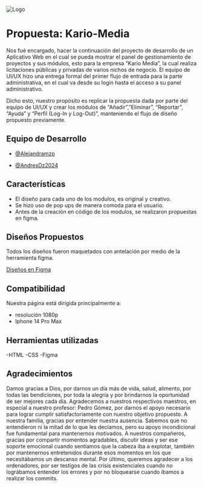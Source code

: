 
![Logo](https://pbs.twimg.com/profile_images/1274909722261536769/2jgzB74M_400x400.jpg)


# Propuesta: Kario-Media

Nos fué encargado, hacer la continuación del proyecto de desarrollo de un Aplicativo Web en el cual se pueda mostrar el panel de gestionamiento de proyectos y sus módulos, esto para la empresa “Kario Media”, la cual realiza licitaciones públicas y privadas de varios nichos de negocio. El equipo de UI/UX hizo una entrega formal del primer flujo de entrada para la parte administrativa, en el cual va desde su login hasta el acceso a su panel administrativo.

Dicho esto, nuestro propósito es replicar la propuesta dada por parte del equipo de UI/UX y crear los módulos de “Añadir”,”Eliminar”, “Reportar”, “Ayuda” y “Perfil (Log-In y Log-Out)”, manteniendo el flujo de diseño propuesto previamente.
## Equipo de Desarrollo

- [@Alejandramzp](https://github.com/Alejandramzp)

- [@AndresDz2024](https://github.com/AndresDz2024)


## Características

- El diseño para cada uno de los modulos, es original y creativo.
- Se hizo uso de pop ups de manera comoda para el usuario.
- Antes de la creación en código de los modulos, se realizaron propuestas en figma.

## Diseños Propuestos

Todos los diseños fueron maquetados con antelación por medio de la herramienta figma.

[Diseños en Figma](https://www.figma.com/file/sgghhFuNBtRqcJvf0hg7iL/Untitled?type=design&node-id=42-35&mode=design&t=Z3xAKKEhggCeXcuk-0)

## Compatibilidad

Nuestra página está dirigida principalmente a:

- resolución 1080p
- Iphone 14 Pro Max

## Herramientas utilizadas

-HTML
-CSS
-Figma

## Agradecimientos

Damos gracias a Dios, por darnos un día más de vida, salud, alimento, por todas las bendiciones, por toda la alegría y por brindarnos la oportunidad de ser mejores cada día.
Agradecemos a nuestros respectivos maestros, en especial a nuestro profesor: Pedro Gómez, por darnos el apoyo necesario para lograr cumplir satisfactoriamente con nuestro objetivo propuesto. 
A nuestra familia, gracias por entender nuestra ausencia. Sabemos que no entendieron ni la mitad de lo que les decíamos, pero su apoyo incondicional fue fundamental para mantenernos motivados.
A nuestros compañeros, gracias por compartir momentos agradables, discutir ideas y ser ese soporte emocional cuando sentíamos que la cabeza iba a explotar, también por mantenernos entretenidos durante esos momentos en los que necesitábamos un descanso mental.
Por último, queremos agradecer a los ordenadores, por ser testigos de las crisis existenciales cuando no lográbamos entender los errores y por no bloquearse cuando íbamos a realizar los commits.
